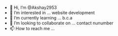 - 👋 Hi, I’m @Akshay2953
- 👀 I’m interested in ... website development 
- 🌱 I’m currently learning ... b.c.a
- 💞️ I’m looking to collaborate on ... contact nunumber 
- 📫 How to reach me ...

<!---
Akshay2953/Akshay2953 is a ✨ special ✨ repository because its `README.md` (this file) appears on your GitHub profile.
You can click the Preview link to take a look at your changes.
--->

